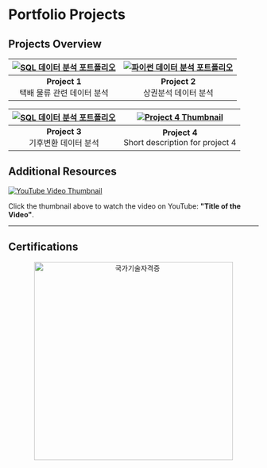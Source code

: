# Portfolio Projects

## Projects Overview

| [![SQL 데이터 분석 포트폴리오](포트폴리오1.png)](공모전1.pdf) | [![파이썬 데이터 분석 포트폴리오](포트폴리오2.png)](공모전2.pdf) |
|:-----------------------------------------------------------------:|:-----------------------------------------------------------------:|
| **Project 1**<br> 택배 물류 관련 데이터 분석                      | **Project 2**<br> 상권분석 데이터 분석                          |

| [![SQL 데이터 분석 포트폴리오](포트폴리오3.png)](공모전3.pdf)  | [![Project 4 Thumbnail](포트폴리오4.png)](link_to_project4.pdf) |
|:----------------------------------------------------------------:|:----------------------------------------------------------------:|
| **Project 3**<br> 기후변환 데이터 분석                          | **Project 4**<br> Short description for project 4               |

## Additional Resources

[![YouTube Video Thumbnail](https://img.youtube.com/vi/VYIz3FiTFKQ/0.jpg)](https://www.youtube.com/watch?v=VYIz3FiTFKQ)

Click the thumbnail above to watch the video on YouTube: **"Title of the Video"**.

---

## Certifications

<div style="text-align: center;">
    <img src="자격증1.png" alt="국가기술자격증" width="400">
</div>
